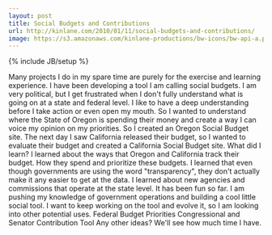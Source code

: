 ```yaml
---
layout: post
title: Social Budgets and Contributions
url: http://kinlane.com/2010/01/11/social-budgets-and-contributions/
image: https://s3.amazonaws.com/kinlane-productions/bw-icons/bw-api-a.png
---
```

{% include JB/setup %}
<p>
     Many projects I do in my spare time are purely for the exercise and learning experience. I have been developing a tool I am calling social budgets. I am very political, but I get frustrated when I don't fully understand what is going on at a state and federal level. I like to have a deep understanding before I take action or even open my mouth. So I wanted to understand where the State of Oregon is spending their money and create a way I can voice my opinion on my priorities. So I created an Oregon Social Budget site. The next day I saw California released their budget, so I wanted to evaluate their budget and created a California Social Budget site. What did I learn? I learned about the ways that Oregon and California track their budget. How they spend and prioritize these budgets. I learned that even though governments are using the word "transparency", they don't actually make it any easier to get at the data. I learned about new agencies and commissions that operate at the state level. It has been fun so far. I am pushing my knowledge of government operations and building a cool little social tool. I want to keep working on the tool and evolve it, so I am looking into other potential uses. Federal Budget Priorities Congressional and Senator Contribution Tool Any other ideas? We'll see how much time I have.
</p>